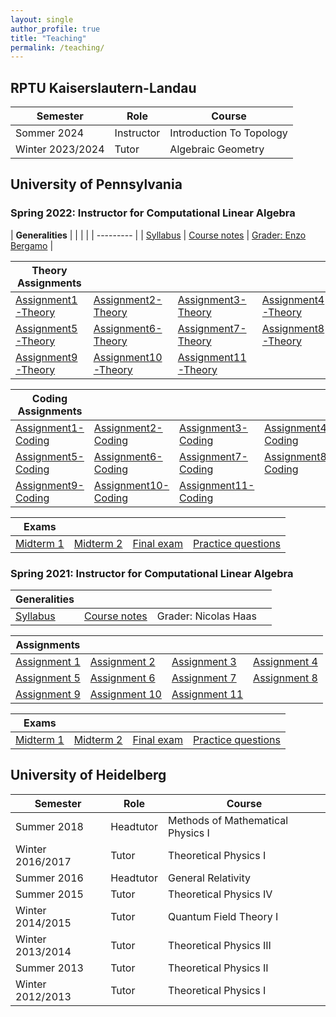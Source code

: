 ```yaml
---
layout: single
author_profile: true
title: "Teaching"
permalink: /teaching/
---
```


## RPTU Kaiserslautern-Landau

| **Semester** | **Role** | **Course** |
| ---- |---- | ---- |
| Sommer 2024    | Instructor | Introduction To Topology |
| Winter 2023/2024 | Tutor | Algebraic Geometry |


## University of Pennsylvania

### Spring 2022: Instructor for Computational Linear Algebra

| **Generalities** | | | |
| --------- |
| [Syllabus](/2022/Syllabus.pdf) | [Course notes](/2022/ComputationalLinearAlgebra-2022.pdf) | [Grader: Enzo Bergamo](https://www.enzobergamo.com/) |

| **Theory Assignments** | | | |
| ---- | ---- | ---- | ---- |
| [Assignment1-Theory](/2022/Assignment1-Theory.pdf) | [Assignment2-Theory](/2022/Assignment2-Theory.pdf) | [Assignment3-Theory](/2022/Assignment3-Theory.pdf) | [Assignment4-Theory](/2022/Assignment4-Theory.pdf) |
| [Assignment5-Theory](/2022/Assignment5-Theory.pdf) | [Assignment6-Theory](/2022/Assignment6-Theory.pdf) | [Assignment7-Theory](/2022/Assignment7-Theory.pdf) | [Assignment8-Theory](/2022/Assignment8-Theory.pdf) |
| [Assignment9-Theory](/2022/Assignment9-Theory.pdf) | [Assignment10-Theory](/2022/Assignment10-Theory.pdf) | [Assignment11-Theory](/2022/Assignment11-Theory.pdf) | |

| **Coding Assignments** | | | |
| ---- | ---- | ---- | ---- |
| [Assignment1-Coding](/2022/Assignment1-Coding.pdf) | [Assignment2-Coding](/2022/Assignment2-Coding.pdf) | [Assignment3-Coding](/2022/Assignment3-Coding.pdf) | [Assignment4-Coding](/2022/Assignment4-Coding.pdf) |
| [Assignment5-Coding](/2022/Assignment5-Coding.pdf) | [Assignment6-Coding](/2022/Assignment6-Coding.pdf) | [Assignment7-Coding](/2022/Assignment7-Coding.pdf) | [Assignment8-Coding](/2022/Assignment8-Coding.pdf) |
| [Assignment9-Coding](/2022/Assignment9-Coding.pdf) | [Assignment10-Coding](/2022/Assignment10-Coding.pdf) | [Assignment11-Coding](/2022/Assignment11-Coding.pdf) | |

| **Exams** | | | |
| ---- | ---- | ---- | ---- |
| [Midterm 1](/2022/Midterm1.pdf) | [Midterm 2](/2022/Midterm2.pdf) | [Final exam](/2022/FinalExam.pdf) | [Practice questions](/2022/Practice.pdf) |


### Spring 2021: Instructor for Computational Linear Algebra

| **Generalities** | | | |
| ---- | ---- | ---- | ---- |
| [Syllabus](/2021/Syllabus.pdf) | [Course notes](/2021/ComputationalLinearAlgebra-2021.pdf) | Grader: Nicolas Haas | |


| **Assignments** | | | |
| ---- | ---- | ---- | ---- |
[Assignment 1](/2021/Assignment1.pdf) | [Assignment 2](/2021/Assignment2.pdf) | [Assignment 3](/2021/Assignment3.pdf) | [Assignment 4](/2021/Assignment4.pdf)
[Assignment 5](/2021/Assignment5.pdf) | [Assignment 6](/2021/Assignment6.pdf) | [Assignment 7](/2021/Assignment7.pdf) | [Assignment 8](/2021/Assignment8.pdf)
[Assignment 9](/2021/Assignment9.pdf) | [Assignment 10](/2021/Assignment10.pdf) | [Assignment 11](/2021/Assignment11.pdf)


| **Exams** | | | |
| ---- | ---- | ---- | ---- |
| [Midterm 1](/2021/Midterm1.pdf) | [Midterm 2](/2021/Midterm2.pdf) | [Final exam](/2021/FinalExam.pdf) | [Practice questions](/2021/PracticeAndSchedule.pdf) |


## University of Heidelberg

| **Semester** | **Role** | **Course** |
| ----- |---- | ---- |
| Summer 2018    | Headtutor | Methods of Mathematical Physics I |
|  Winter 2016/2017 | Tutor     | Theoretical Physics I |
| Summer 2016    | Headtutor | General Relativity |
|  Summer 2015    | Tutor     | Theoretical Physics IV |
|  Winter 2014/2015 | Tutor     | Quantum Field Theory I |
|  Winter 2013/2014 | Tutor     | Theoretical Physics III |
|  Summer 2013    | Tutor     | Theoretical Physics II |
| Winter 2012/2013 | Tutor     | Theoretical Physics I |

